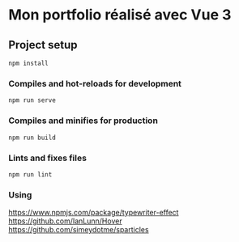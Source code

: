 # Mon portfolio réalisé avec Vue 3

## Project setup
```
npm install
```

### Compiles and hot-reloads for development
```
npm run serve
```

### Compiles and minifies for production
```
npm run build
```

### Lints and fixes files
```
npm run lint
```

### Using

https://www.npmjs.com/package/typewriter-effect
https://github.com/IanLunn/Hover
https://github.com/simeydotme/sparticles